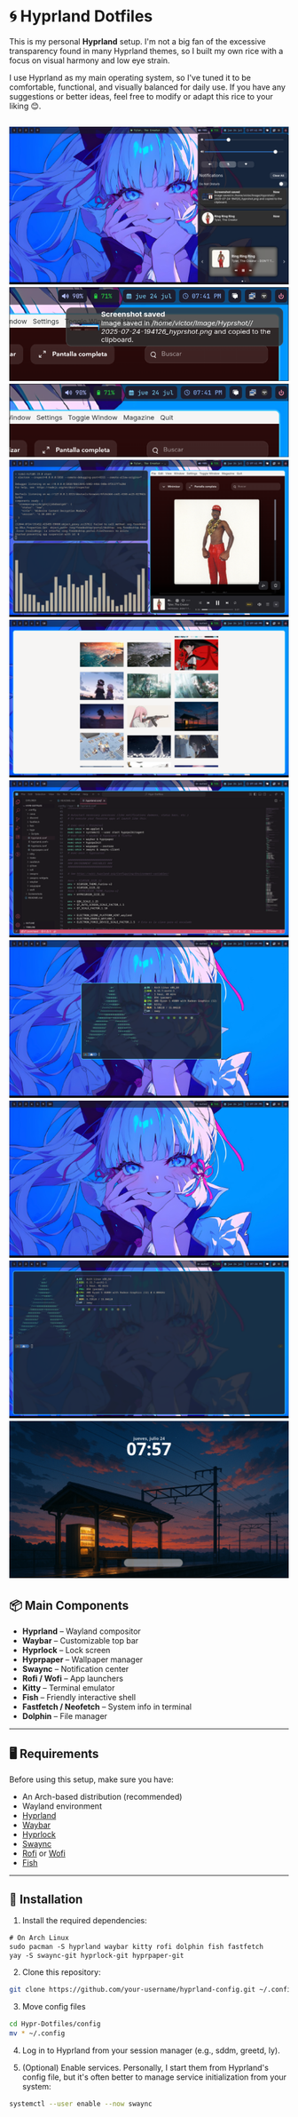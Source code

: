 # 🌀 Hyprland Dotfiles

This is my personal **Hyprland** setup. I'm not a big fan of the excessive transparency found in many Hyprland themes, so I built my own rice with a focus on visual harmony and low eye strain.

I use Hyprland as my main operating system, so I've tuned it to be comfortable, functional, and visually balanced for daily use. If you have any suggestions or better ideas, feel free to modify or adapt this rice to your liking 😊.

![Hyprland Screenshot](./Screenshots/hyprshot1.png)
![Hyprland Screenshot](./Screenshots/hyprshot2.png)
![Hyprland Screenshot](./Screenshots/hyprshot3.png)
![Hyprland Screenshot](./Screenshots/hyprshot4.png)
![Hyprland Screenshot](./Screenshots/hyprshot5.png)
![Hyprland Screenshot](./Screenshots/hyprshot6.png)
![Hyprland Screenshot](./Screenshots/hyprshot7.png)
![Hyprland Screenshot](./Screenshots/hyprshot8.png)
![Hyprland Screenshot](./Screenshots/hyprshot9.png)
![Hyprland Screenshot](./Screenshots/lockscreen.png)
---

## 📦 Main Components

- **Hyprland** – Wayland compositor
- **Waybar** – Customizable top bar
- **Hyprlock** – Lock screen
- **Hyprpaper** – Wallpaper manager
- **Swaync** – Notification center
- **Rofi / Wofi** – App launchers
- **Kitty** – Terminal emulator
- **Fish** – Friendly interactive shell
- **Fastfetch / Neofetch** – System info in terminal
- **Dolphin** – File manager

---

## 🖥️ Requirements

Before using this setup, make sure you have:

- An Arch-based distribution (recommended)
- Wayland environment
- [Hyprland](https://github.com/hyprwm/Hyprland)
- [Waybar](https://github.com/Alexays/Waybar)
- [Hyprlock](https://github.com/hyprwm/hyprlock)
- [Swaync](https://github.com/ErikReider/SwayNotificationCenter)
- [Rofi](https://github.com/davatorium/rofi) or [Wofi](https://hg.sr.ht/~scoopta/wofi)
- [Fish](https://github.com/fish-shell/fish-shell)

---

## 🚀 Installation

1. Install the required dependencies:
```
# On Arch Linux
sudo pacman -S hyprland waybar kitty rofi dolphin fish fastfetch
yay -S swaync-git hyprlock-git hyprpaper-git
```
2. Clone this repository:
```bash
git clone https://github.com/your-username/hyprland-config.git ~/.config
```
3. Move config files

```bash
cd Hypr-Dotfiles/config
mv * ~/.config
```

4. Log in to Hyprland from your session manager (e.g., sddm, greetd, ly).

5. (Optional) Enable services. Personally, I start them from Hyprland's config file, but it's often better to manage service initialization from your system:
``` bash
systemctl --user enable --now swaync
```